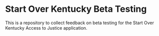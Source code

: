 
# Start Over Kentucky Beta Testing

This is a repository to collect feedback on beta testing for the Start Over Kentucky Access to Justice application.
